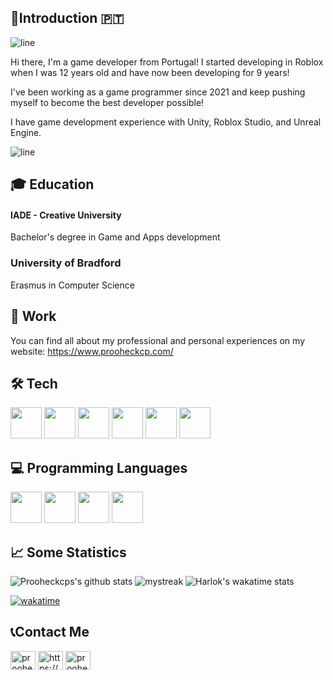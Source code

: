 ## 🐧Introduction 🇵🇹 
![line](https://user-images.githubusercontent.com/57281769/139474820-48edd3b4-3025-4ac6-abd0-d1c9b4fb2b5f.png)

Hi there, I'm a game developer from Portugal! I started developing in Roblox when I was 12 years old and have now been developing for 9 years! 

I've been working as a game programmer since 2021 and keep pushing myself to become the best developer possible! 

I have game development experience with Unity, Roblox Studio, and Unreal Engine.

![line](https://user-images.githubusercontent.com/57281769/139474820-48edd3b4-3025-4ac6-abd0-d1c9b4fb2b5f.png)

## 🎓 Education
#### IADE - Creative University
Bachelor's degree in Game and Apps development

### University of Bradford
Erasmus in Computer Science

## 🍩 Work
You can find all about my professional and personal experiences on my website: https://www.prooheckcp.com/

## 🛠️ Tech
<p float="left">
<img width="50px" src="https://cdn.sanity.io/images/kfx9bih3/production/b587bce0ac9ab086bece589b648c8fbead2a0fe5-600x600.png"/>
<img width="50px" src="https://cdn.jsdelivr.net/gh/devicons/devicon/icons/unity/unity-original.svg" />
<img width="50px" src="https://cdn.jsdelivr.net/gh/devicons/devicon/icons/unrealengine/unrealengine-original.svg" />
<img width="50px" src="https://cdn.jsdelivr.net/gh/devicons/devicon/icons/nodejs/nodejs-original.svg" />
<img width="50px" src="https://cdn.jsdelivr.net/gh/devicons/devicon/icons/react/react-original.svg" />
<img width="50px" src="https://cdn.jsdelivr.net/gh/devicons/devicon/icons/mongodb/mongodb-original.svg" />        
</p>

## 💻 Programming Languages

<p float="left">
<img width="50px" display="inline-block" src="https://cdn.jsdelivr.net/gh/devicons/devicon/icons/csharp/csharp-original.svg" />               
<img width="50px" display="inline-block" src="https://cdn.jsdelivr.net/gh/devicons/devicon/icons/typescript/typescript-original.svg" />              
<img width="50px" src="https://upload.wikimedia.org/wikipedia/commons/thumb/c/cf/Lua-Logo.svg/1920px-Lua-Logo.svg.png" />
<img width="50px" src="https://cdn.jsdelivr.net/gh/devicons/devicon/icons/javascript/javascript-original.svg" />
</p>
          
## 📈 Some Statistics
![Prooheckcps's github stats](https://github-readme-stats.vercel.app/api?username=prooheckcp&show_icons=true&theme=tokyonight)
<img src="https://github-readme-streak-stats.herokuapp.com/?user=prooheckcp&theme=tokyonight" alt="mystreak"/>
 ![Harlok's wakatime stats](https://github-readme-stats.vercel.app/api/wakatime?username=prooheckcp&theme=tokyonight&layout=compact)   
 
[![wakatime](https://wakatime.com/badge/user/abac67d0-0235-467c-ae23-276308f1f014.svg)](https://wakatime.com/@abac67d0-0235-467c-ae23-276308f1f014)   
 
## 📞Contact Me
<a href="https://twitter.com/prooheckcp" target="blank"><img align="center" src="https://raw.githubusercontent.com/rahuldkjain/github-profile-readme-generator/master/src/images/icons/Social/twitter.svg" alt="prooheckcp" height="30" width="40" /></a>
<a href="https://linkedin.com/in/vasco-miguel-veenstra-soares-564682194" target="blank"><img align="center" src="https://raw.githubusercontent.com/rahuldkjain/github-profile-readme-generator/master/src/images/icons/Social/linked-in-alt.svg" alt="https://www.linkedin.com/in/vasco-miguel-veenstra-soares-564682194/" height="30" width="40" /></a>
<a href="https://www.youtube.com/c/prooheckcp" target="blank"><img align="center" src="https://raw.githubusercontent.com/rahuldkjain/github-profile-readme-generator/master/src/images/icons/Social/youtube.svg" alt="prooheckcp" height="30" width="40" /></a>
</p>
